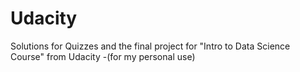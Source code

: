 # Udacity
Solutions for Quizzes and the final project for "Intro to Data Science Course" from Udacity -(for my personal use)
